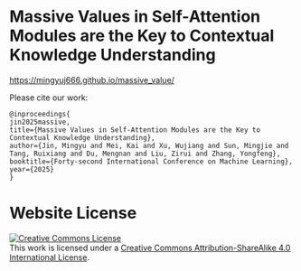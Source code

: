 # Massive Values in Self-Attention Modules are the Key to Contextual Knowledge Understanding

https://mingyuj666.github.io/massive_value/

Please cite our work:
```
@inproceedings{
jin2025massive,
title={Massive Values in Self-Attention Modules are the Key to Contextual Knowledge Understanding},
author={Jin, Mingyu and Mei, Kai and Xu, Wujiang and Sun, Mingjie and Tang, Ruixiang and Du, Mengnan and Liu, Zirui and Zhang, Yongfeng},
booktitle={Forty-second International Conference on Machine Learning},
year={2025}
}
```

# Website License
<a rel="license" href="http://creativecommons.org/licenses/by-sa/4.0/"><img alt="Creative Commons License" style="border-width:0" src="https://i.creativecommons.org/l/by-sa/4.0/88x31.png" /></a><br />This work is licensed under a <a rel="license" href="http://creativecommons.org/licenses/by-sa/4.0/">Creative Commons Attribution-ShareAlike 4.0 International License</a>.
